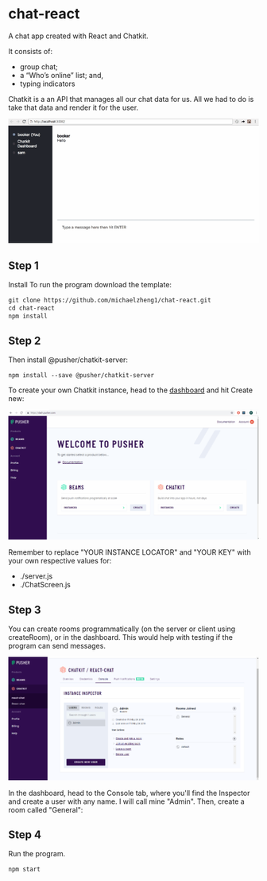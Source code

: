# chat-react
A chat app created with React and Chatkit. 

It consists of:
  - group chat;
  - a “Who’s online” list; and,
  - typing indicators

Chatkit is a an API that manages all our chat data for us. All we had to do is take that data and render it for the user.

![](images/chat.gif)


## Step 1

Install
To run the program download the template:

```
git clone https://github.com/michaelzheng1/chat-react.git
cd chat-react
npm install
```

## Step 2

Then install @pusher/chatkit-server:

```
npm install --save @pusher/chatkit-server
```
To create your own Chatkit instance, head to the [dashboard](https://dash.pusher.com/?utm_source=github&utm_campaign=build-a-slack-clone-with-react-and-pusher-chatkit)
 and hit Create new:

![](images/credentials.gif)

Remember to replace "YOUR INSTANCE LOCATOR" and "YOUR KEY" with your own respective values for:
- ./server.js
- ./ChatScreen.js

## Step 3

You can create rooms programmatically (on the server or client using createRoom), or in the dashboard. This would help with testing if the 
program can send messages.

![alt text](https://github.com/michaelzheng1/chat-react/blob/master/images/Admin.PNG)

In the dashboard, head to the Console tab, where you'll find the Inspector and create a user with any name. I will call mine "Admin".
Then, create a room called "General":

## Step 4

Run the program.

```
npm start
```